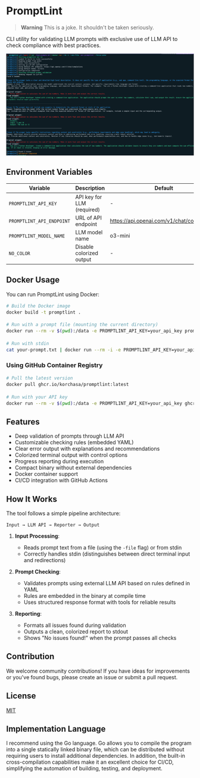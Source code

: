 # PromptLint

> **Warning**
> This is a joke. It shouldn't be taken seriously.

CLI utility for validating LLM prompts with exclusive use of LLM API to check compliance with best practices.

![PromptLint Output Example](screenshot.png)

## Environment Variables

| Variable | Description | Default |
|------------|----------|------------|
| `PROMPTLINT_API_KEY` | API key for LLM (required) | - |
| `PROMPTLINT_API_ENDPOINT` | URL of API endpoint | https://api.openai.com/v1/chat/completions |
| `PROMPTLINT_MODEL_NAME` | LLM model name | o3-mini |
| `NO_COLOR` | Disable colorized output | - |

## Docker Usage

You can run PromptLint using Docker:

```bash
# Build the Docker image
docker build -t promptlint .

# Run with a prompt file (mounting the current directory)
docker run --rm -v $(pwd):/data -e PROMPTLINT_API_KEY=your_api_key promptlint -file=/data/your-prompt.txt

# Run with stdin
cat your-prompt.txt | docker run --rm -i -e PROMPTLINT_API_KEY=your_api_key promptlint
```

### Using GitHub Container Registry

```bash
# Pull the latest version
docker pull ghcr.io/korchasa/promptlint:latest

# Run with your API key
docker run --rm -v $(pwd):/data -e PROMPTLINT_API_KEY=your_api_key ghcr.io/korchasa/promptlint:latest -file=/data/your-prompt.txt
```

## Features

- Deep validation of prompts through LLM API
- Customizable checking rules (embedded YAML)
- Clear error output with explanations and recommendations
- Colorized terminal output with control options
- Progress reporting during execution
- Compact binary without external dependencies
- Docker container support
- CI/CD integration with GitHub Actions

## How It Works

The tool follows a simple pipeline architecture:

```
Input → LLM API → Reporter → Output
```

1. **Input Processing**:
   - Reads prompt text from a file (using the `-file` flag) or from stdin
   - Correctly handles stdin (distinguishes between direct terminal input and redirections)

2. **Prompt Checking**:
   - Validates prompts using external LLM API based on rules defined in YAML
   - Rules are embedded in the binary at compile time
   - Uses structured response format with tools for reliable results

3. **Reporting**:
   - Formats all issues found during validation
   - Outputs a clean, colorized report to stdout
   - Shows "No issues found!" when the prompt passes all checks

## Contribution

We welcome community contributions! If you have ideas for improvements or you've found bugs, please create an issue or submit a pull request.

## License

[MIT](./LICENSE)

## Implementation Language

I recommend using the Go language. Go allows you to compile the program into a single statically linked binary file, which can be distributed without requiring users to install additional dependencies. In addition, the built-in cross-compilation capabilities make it an excellent choice for CI/CD, simplifying the automation of building, testing, and deployment.



